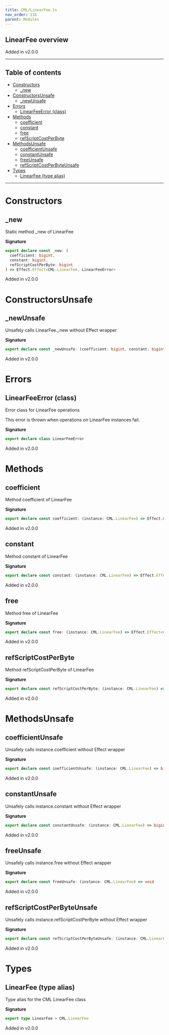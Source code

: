 ```yaml
---
title: CML/LinearFee.ts
nav_order: 116
parent: Modules
---
```


## LinearFee overview

Added in v2.0.0

---

<h2 class="text-delta">Table of contents</h2>

- [Constructors](#constructors)
  - [\_new](#_new)
- [ConstructorsUnsafe](#constructorsunsafe)
  - [\_newUnsafe](#_newunsafe)
- [Errors](#errors)
  - [LinearFeeError (class)](#linearfeeerror-class)
- [Methods](#methods)
  - [coefficient](#coefficient)
  - [constant](#constant)
  - [free](#free)
  - [refScriptCostPerByte](#refscriptcostperbyte)
- [MethodsUnsafe](#methodsunsafe)
  - [coefficientUnsafe](#coefficientunsafe)
  - [constantUnsafe](#constantunsafe)
  - [freeUnsafe](#freeunsafe)
  - [refScriptCostPerByteUnsafe](#refscriptcostperbyteunsafe)
- [Types](#types)
  - [LinearFee (type alias)](#linearfee-type-alias)

---

# Constructors

## \_new

Static method \_new of LinearFee

**Signature**

```ts
export declare const _new: (
  coefficient: bigint,
  constant: bigint,
  refScriptCostPerByte: bigint
) => Effect.Effect<CML.LinearFee, LinearFeeError>
```

Added in v2.0.0

# ConstructorsUnsafe

## \_newUnsafe

Unsafely calls LinearFee.\_new without Effect wrapper

**Signature**

```ts
export declare const _newUnsafe: (coefficient: bigint, constant: bigint, refScriptCostPerByte: bigint) => CML.LinearFee
```

Added in v2.0.0

# Errors

## LinearFeeError (class)

Error class for LinearFee operations

This error is thrown when operations on LinearFee instances fail.

**Signature**

```ts
export declare class LinearFeeError
```

Added in v2.0.0

# Methods

## coefficient

Method coefficient of LinearFee

**Signature**

```ts
export declare const coefficient: (instance: CML.LinearFee) => Effect.Effect<bigint, LinearFeeError>
```

Added in v2.0.0

## constant

Method constant of LinearFee

**Signature**

```ts
export declare const constant: (instance: CML.LinearFee) => Effect.Effect<bigint, LinearFeeError>
```

Added in v2.0.0

## free

Method free of LinearFee

**Signature**

```ts
export declare const free: (instance: CML.LinearFee) => Effect.Effect<void, LinearFeeError>
```

Added in v2.0.0

## refScriptCostPerByte

Method refScriptCostPerByte of LinearFee

**Signature**

```ts
export declare const refScriptCostPerByte: (instance: CML.LinearFee) => Effect.Effect<bigint, LinearFeeError>
```

Added in v2.0.0

# MethodsUnsafe

## coefficientUnsafe

Unsafely calls instance.coefficient without Effect wrapper

**Signature**

```ts
export declare const coefficientUnsafe: (instance: CML.LinearFee) => bigint
```

Added in v2.0.0

## constantUnsafe

Unsafely calls instance.constant without Effect wrapper

**Signature**

```ts
export declare const constantUnsafe: (instance: CML.LinearFee) => bigint
```

Added in v2.0.0

## freeUnsafe

Unsafely calls instance.free without Effect wrapper

**Signature**

```ts
export declare const freeUnsafe: (instance: CML.LinearFee) => void
```

Added in v2.0.0

## refScriptCostPerByteUnsafe

Unsafely calls instance.refScriptCostPerByte without Effect wrapper

**Signature**

```ts
export declare const refScriptCostPerByteUnsafe: (instance: CML.LinearFee) => bigint
```

Added in v2.0.0

# Types

## LinearFee (type alias)

Type alias for the CML LinearFee class

**Signature**

```ts
export type LinearFee = CML.LinearFee
```

Added in v2.0.0
